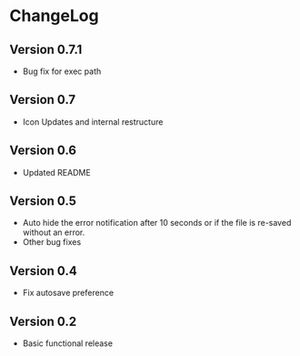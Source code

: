 # ChangeLog

## Version 0.7.1
- Bug fix for exec path

## Version 0.7
- Icon Updates and internal restructure

## Version 0.6 
- Updated README

## Version 0.5 
- Auto hide the error notification after 10 seconds or if the file is re-saved without an error.
- Other bug fixes

## Version 0.4
- Fix autosave preference

## Version 0.2

- Basic functional release
